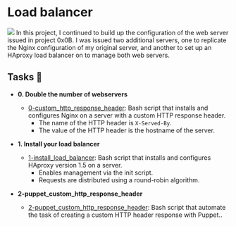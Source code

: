 # Load balancer
![](https://miro.medium.com/v2/resize:fit:1400/1*UEDws7zUq0N0dN-y3EGe5Q.png)
In this project, I continued to build up the configuration of the web server
issued in project 0x0B. I was issued two additional servers, one to replicate
the Nginx configuration of my original server, and another to set up an HAproxy
load balancer on to manage both web servers.

## Tasks :page_with_curl:

* **0. Double the number of webservers**
  * [0-custom_http_response_header](./0-custom_http_response-header): Bash
  script that installs and configures Nginx on a server with a custom HTTP
  response header.
    * The name of the HTTP header is `X-Served-By`.
    * The value of the HTTP header is the hostname of the server.

* **1. Install your load balancer**
  * [1-install_load_balancer](./1-install_load_balancer): Bash script that
  installs and configures HAproxy version 1.5 on a server.
    * Enables management via the init script.
    * Requests are distributed using a round-robin algorithm.

* **2-puppet_custom_http_response_header**
  * [2-puppet_custom_http_response_header](./2-puppet_custom_http_response_header.pp): Bash script that
  automate the task of creating a custom HTTP header response with Puppet..

